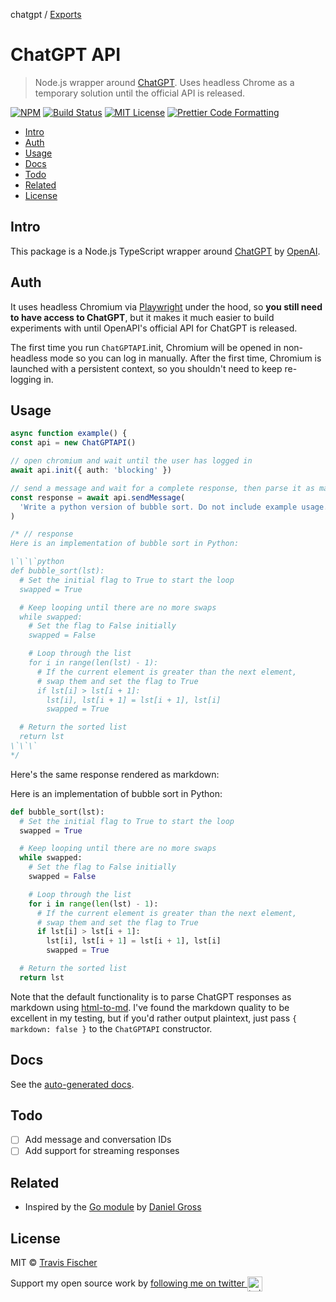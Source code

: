 chatgpt / [Exports](modules.md)

# ChatGPT API <!-- omit in toc -->

> Node.js wrapper around [ChatGPT](https://openai.com/blog/chatgpt/). Uses headless Chrome as a temporary solution until the official API is released.

[![NPM](https://img.shields.io/npm/v/chatgpt.svg)](https://www.npmjs.com/package/chatgpt) [![Build Status](https://github.com/transitive-bullshit/chatgpt-api/actions/workflows/test.yml/badge.svg)](https://github.com/transitive-bullshit/chatgpt-api/actions/workflows/test.yml) [![MIT License](https://img.shields.io/badge/license-MIT-blue)](https://github.com/transitive-bullshit/chatgpt-api/blob/main/license) [![Prettier Code Formatting](https://img.shields.io/badge/code_style-prettier-brightgreen.svg)](https://prettier.io)

- [Intro](#intro)
- [Auth](#auth)
- [Usage](#usage)
- [Docs](#docs)
- [Todo](#todo)
- [Related](#related)
- [License](#license)

## Intro

This package is a Node.js TypeScript wrapper around [ChatGPT](https://openai.com/blog/chatgpt) by [OpenAI](https://openai.com).

## Auth

It uses headless Chromium via [Playwright](https://playwright.dev) under the hood, so **you still need to have access to ChatGPT**, but it makes it much easier to build experiments with until OpenAPI's official API for ChatGPT is released.

The first time you run `ChatGPTAPI`.init, Chromium will be opened in non-headless mode so you can log in manually. After the first time, Chromium is launched with a persistent context, so you shouldn't need to keep re-logging in.

## Usage

```ts
async function example() {
const api = new ChatGPTAPI()

// open chromium and wait until the user has logged in
await api.init({ auth: 'blocking' })

// send a message and wait for a complete response, then parse it as markdown
const response = await api.sendMessage(
  'Write a python version of bubble sort. Do not include example usage.'
)

/* // response
Here is an implementation of bubble sort in Python:

\`\`\`python
def bubble_sort(lst):
  # Set the initial flag to True to start the loop
  swapped = True

  # Keep looping until there are no more swaps
  while swapped:
    # Set the flag to False initially
    swapped = False

    # Loop through the list
    for i in range(len(lst) - 1):
      # If the current element is greater than the next element,
      # swap them and set the flag to True
      if lst[i] > lst[i + 1]:
        lst[i], lst[i + 1] = lst[i + 1], lst[i]
        swapped = True

  # Return the sorted list
  return lst
\`\`\`
*/
```

Here's the same response rendered as markdown:

Here is an implementation of bubble sort in Python:

```python
def bubble_sort(lst):
  # Set the initial flag to True to start the loop
  swapped = True

  # Keep looping until there are no more swaps
  while swapped:
    # Set the flag to False initially
    swapped = False

    # Loop through the list
    for i in range(len(lst) - 1):
      # If the current element is greater than the next element,
      # swap them and set the flag to True
      if lst[i] > lst[i + 1]:
        lst[i], lst[i + 1] = lst[i + 1], lst[i]
        swapped = True

  # Return the sorted list
  return lst
```

Note that the default functionality is to parse ChatGPT responses as markdown using [html-to-md](https://github.com/stonehank/html-to-md). I've found the markdown quality to be excellent in my testing, but if you'd rather output plaintext, just pass `{ markdown: false }` to the `ChatGPTAPI` constructor.

## Docs

See the [auto-generated docs](./docs/modules.md).

## Todo

- [ ] Add message and conversation IDs
- [ ] Add support for streaming responses

## Related

- Inspired by the [Go module](https://github.com/danielgross/whatsapp-gpt) by [Daniel Gross](https://github.com/danielgross)

## License

MIT © [Travis Fischer](https://transitivebullsh.it)

Support my open source work by <a href="https://twitter.com/transitive_bs">following me on twitter <img src="https://storage.googleapis.com/saasify-assets/twitter-logo.svg" alt="twitter" height="24px" align="center"></a>
